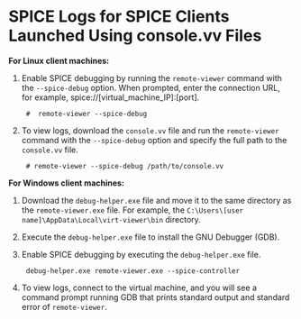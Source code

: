 # SPICE Logs for SPICE Clients Launched Using console.vv Files

**For Linux client machines:**

1. Enable SPICE debugging by running the `remote-viewer` command with the `--spice-debug` option. When prompted, enter the connection URL, for example, spice://[virtual_machine_IP]:[port].

        #  remote-viewer --spice-debug 

2. To view logs, download the `console.vv` file and run the `remote-viewer` command with the `--spice-debug` option and specify the full path to the `console.vv` file.

        # remote-viewer --spice-debug /path/to/console.vv

**For Windows client machines:**

1. Download the `debug-helper.exe` file and move it to the same directory as the `remote-viewer.exe` file. For example, the `C:\Users\[user name]\AppData\Local\virt-viewer\bin` directory.

2. Execute the `debug-helper.exe` file to install the GNU Debugger (GDB).

3. Enable SPICE debugging by executing the `debug-helper.exe` file.

        debug-helper.exe remote-viewer.exe --spice-controller

4. To view logs, connect to the virtual machine, and you will see a command prompt running GDB that prints standard output and standard error of `remote-viewer`.
